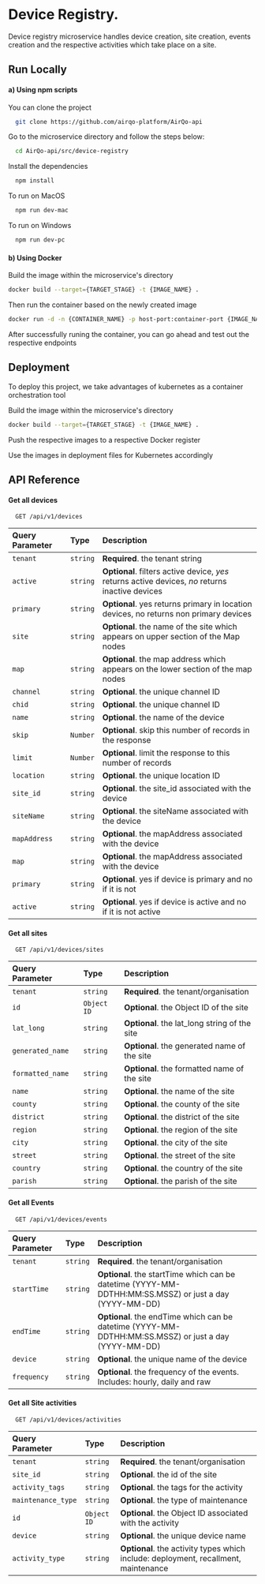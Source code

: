 # Device Registry.

Device registry microservice handles device creation, site creation, events creation and the respective activities which take place on a site.

## Run Locally

#### a) Using npm scripts

You can clone the project

```bash
  git clone https://github.com/airqo-platform/AirQo-api
```

Go to the microservice directory and follow the steps below:

```bash
  cd AirQo-api/src/device-registry
```

Install the dependencies

```bash
  npm install
```

To run on MacOS

```bash
  npm run dev-mac
```

To run on Windows

```bash
  npm run dev-pc
```

#### b) Using Docker

Build the image within the microservice's directory

```bash
docker build --target={TARGET_STAGE} -t {IMAGE_NAME} .
```

Then run the container based on the newly created image

```bash
docker run -d -n {CONTAINER_NAME} -p host-port:container-port {IMAGE_NAME}
```

After successfully runing the container, you can go ahead and test out the respective endpoints

## Deployment

To deploy this project, we take advantages of kubernetes
as a container orchestration tool

Build the image within the microservice's directory

```bash
docker build --target={TARGET_STAGE} -t {IMAGE_NAME} .
```

Push the respective images to a respective Docker register

Use the images in deployment files for Kubernetes accordingly

## API Reference

#### Get all devices

```http
  GET /api/v1/devices
```

| Query Parameter | Type     | Description                                                                                      |
| :-------------- | :------- | :----------------------------------------------------------------------------------------------- |
| `tenant`        | `string` | **Required**. the tenant string                                                                  |
| `active`        | `string` | **Optional**. filters active device, _yes_ returns active devices, _no_ returns inactive devices |
| `primary`       | `string` | **Optional**. yes returns primary in location devices, no returns non primary devices            |
| `site`          | `string` | **Optional**. the name of the site which appears on upper section of the Map nodes               |
| `map`           | `string` | **Optional**. the map address which appears on the lower section of the map nodes                |
| `channel`       | `string` | **Optional**. the unique channel ID                                                              |
| `chid`          | `string` | **Optional**. the unique channel ID                                                              |
| `name`          | `string` | **Optional**. the name of the device                                                             |
| `skip`          | `Number` | **Optional**. skip this number of records in the response                                        |
| `limit`         | `Number` | **Optional**. limit the response to this number of records                                       |
| `location`      | `string` | **Optional**. the unique location ID                                                             |
| `site_id`       | `string` | **Optional**. the site_id associated with the device                                             |
| `siteName`      | `string` | **Optional**. the siteName associated with the device                                            |
| `mapAddress`    | `string` | **Optional**. the mapAddress associated with the device                                          |
| `map`           | `string` | **Optional**. the mapAddress associated with the device                                          |
| `primary`       | `string` | **Optional**. yes if device is primary and no if it is not                                       |
| `active`        | `string` | **Optional**. yes if device is active and no if it is not active                                 |

#### Get all sites

```http
  GET /api/v1/devices/sites
```

| Query Parameter  | Type        | Description                                   |
| :--------------- | :---------- | :-------------------------------------------- |
| `tenant`         | `string`    | **Required**. the tenant/organisation         |
| `id`             | `Object ID` | **Optional**. the Object ID of the site       |
| `lat_long`       | `string`    | **Optional**. the lat_long string of the site |
| `generated_name` | `string`    | **Optional**. the generated name of the site  |
| `formatted_name` | `string`    | **Optional**. the formatted name of the site  |
| `name`           | `string`    | **Optional**. the name of the site            |
| `county`         | `string`    | **Optional**. the county of the site          |
| `district`       | `string`    | **Optional**. the district of the site        |
| `region`         | `string`    | **Optional**. the region of the site          |
| `city`           | `string`    | **Optional**. the city of the site            |
| `street`         | `string`    | **Optional**. the street of the site          |
| `country`        | `string`    | **Optional**. the country of the site         |
| `parish`         | `string`    | **Optional**. the parish of the site          |

#### Get all Events

```http
  GET /api/v1/devices/events
```

| Query Parameter | Type     | Description                                                                                             |
| :-------------- | :------- | :------------------------------------------------------------------------------------------------------ |
| `tenant`        | `string` | **Required**. the tenant/organisation                                                                   |
| `startTime`     | `string` | **Optional**. the startTime which can be datetime (YYYY-MM-DDTHH:MM:SS.MSSZ) or just a day (YYYY-MM-DD) |
| `endTime`       | `string` | **Optional**. the endTime which can be datetime (YYYY-MM-DDTHH:MM:SS.MSSZ) or just a day (YYYY-MM-DD)   |
| `device`        | `string` | **Optional**. the unique name of the device                                                             |
| `frequency`     | `string` | **Optional**. the frequency of the events. Includes: hourly, daily and raw                              |

#### Get all Site activities

```http
  GET /api/v1/devices/activities
```

| Query Parameter    | Type        | Description                                                                         |
| :----------------- | :---------- | :---------------------------------------------------------------------------------- |
| `tenant`           | `string`    | **Required**. the tenant/organisation                                               |
| `site_id`          | `string`    | **Optional**. the id of the site                                                    |
| `activity_tags`    | `string`    | **Optional**. the tags for the activity                                             |
| `maintenance_type` | `string`    | **Optional**. the type of maintenance                                               |
| `id`               | `Object ID` | **Optional**. the Object ID associated with the activity                            |
| `device`           | `string`    | **Optional**. the unique device name                                                |
| `activity_type`    | `string`    | **Optional**. the activity types which include: deployment, recallment, maintenance |
